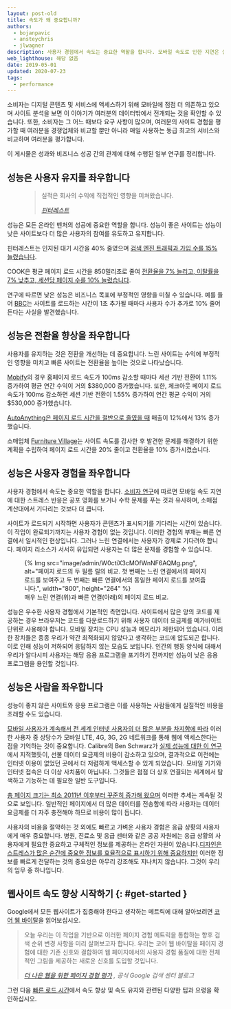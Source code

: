 ```yaml
---
layout: post-old
title: 속도가 왜 중요합니까?
authors:
  - bojanpavic
  - ansteychris
  - jlwagner
description: 사용자 경험에서 속도는 중요한 역할을 합니다. 모바일 속도로 인한 지연은 실망스러울 뿐만 아니라 비즈니스 결과에도 부정적인 영향을 미칠 수 있습니다.
web_lighthouse: 해당 없음
date: 2019-05-01
updated: 2020-07-23
tags:
  - performance
---
```


소비자는 디지털 콘텐츠 및 서비스에 액세스하기 위해 모바일에 점점 더 의존하고 있으며 사이트 분석을 보면 이 이야기가 여러분의 데이터밖에서 전개되는 것을 확인할 수 있습니다. 또한, 소비자는 그 어느 때보다 요구 사항이 많으며, 여러분의 사이트 경험을 평가할 때 여러분을 경쟁업체와 비교할 뿐만 아니라 매일 사용하는 동급 최고의 서비스와 비교하며 여러분을 평가합니다.

이 게시물은 성과와 비즈니스 성공 간의 관계에 대해 수행된 일부 연구를 정리합니다.

## 성능은 사용자 유지를 좌우합니다

<figure class="w-figure w-figure--inline-right">
  <blockquote>
    <p>실적은 회사의 수익에 직접적인 영향을 미쳐왔습니다.</p>
    <cite>
      <p data-md-type="paragraph"><a href="https://www.youtube.com/watch?v=Xryhxi45Q5M&amp;feature=youtu.be&amp;t=1366">핀터레스트</a></p>
    </cite>
  </blockquote></figure>

성능은 모든 온라인 벤처의 성공에 중요한 역할을 합니다. 성능이 좋은 사이트는 성능이 낮은 사이트보다 더 많은 사용자의 참여를 유도하고 유지합니다.

핀터레스트는 인지된 대기 시간을 40% 줄였으며 [검색 엔진 트래픽과 가입 수를 15% 늘렸습니다](https://medium.com/@Pinterest_Engineering/driving-user-growth-with-performance-improvements-cfc50dafadd7).

COOK은 평균 페이지 로드 시간을 850밀리초로 줄여 [전환율을 7% 늘리고, 이탈률을 7% 낮추고, 세션당 페이지 수를 10% 늘렸습니다](https://www.nccgroup.trust/globalassets/resources/uk/case-studies/web-performance/cook-case-study.pdf).

연구에 따르면 낮은 성능은 비즈니스 목표에 부정적인 영향을 미칠 수 있습니다. 예를 들어 [BBC](https://www.creativebloq.com/features/how-the-bbc-builds-websites-that-scale)는 사이트를 로드하는 시간이 1초 추가될 때마다 사용자 수가 추가로 10% 줄어든다는 사실을 발견했습니다.

## 성능은 전환율 향상을 좌우합니다

사용자를 유지하는 것은 전환을 개선하는 데 중요합니다. 느린 사이트는 수익에 부정적인 영향을 미치고 빠른 사이트는 전환율을 높이는 것으로 나타났습니다.

[Mobify](http://resources.mobify.com/2016-Q2-mobile-insights-benchmark-report.html)의 경우 홈페이지 로드 속도가 100ms 감소할 때마다 세션 기반 전환이 1.11% 증가하여 평균 연간 수익이 거의 $380,000 증가했습니다. 또한, 체크아웃 페이지 로드 속도가 100ms 감소하면 세션 기반 전환이 1.55% 증가하여 연간 평균 수익이 거의 $530,000 증가했습니다.

[AutoAnything은 페이지 로드 시간을 절반으로  줄였을 때](https://www.digitalcommerce360.com/2010/08/19/web-accelerator-revs-conversion-and-sales-autoanything/) 매출이 12%에서 13% 증가했습니다.

소매업체 [Furniture Village](https://www.thinkwithgoogle.com/intl/en-gb/success-stories/uk-success-stories/furniture-village-and-greenlight-slash-page-load-times-boosting-user-experience/)는 사이트 속도를 감사한 후 발견한 문제를 해결하기 위한 계획을 수립하여 페이지 로드 시간을 20% 줄이고 전환율을 10% 증가시켰습니다.

## 성능은 사용자 경험을 좌우합니다

사용자 경험에서 속도는 중요한 역할을 합니다. [소비자 연구](https://www.ericsson.com/en/press-releases/2016/2/streaming-delays-mentally-taxing-for-smartphone-users-ericsson-mobility-report)에 따르면 모바일 속도 지연에 대한 스트레스 반응은 공포 영화를 보거나 수학 문제를 푸는 것과 유사하며, 소매점 계산대에서 기다리는 것보다 더 큽니다.

사이트가 로드되기 시작하면 사용자가 콘텐츠가 표시되기를 기다리는 시간이 있습니다. 이 작업이 완료되기까지는 사용자 경험이 없는 것입니다. 이러한 경험의 부재는 빠른 연결에서 일시적인 현상입니다. 그러나 느린 연결에서는 사용자가 강제로 기다려야 합니다. 페이지 리소스가 서서히 유입되면 사용자는 더 많은 문제를 경험할 수 있습니다.

<figure class="w-figure">{% Img src="image/admin/W0ctiX3cMOfWnNF6AQMg.png", alt="페이지 로드의 두 필름 릴의 비교. 첫 번째는 느린 연결에서의 페이지 로드를 보여주고 두 번째는 빠른 연결에서의 동일한 페이지 로드를 보여줍니다.", width="800", height="264" %} <figcaption>매우 느린 연결(위)과 빠른 연결(아래)의 페이지 로드 비교.</figcaption></figure>

성능은 우수한 사용자 경험에서 기본적인 측면입니다. 사이트에서 많은 양의 코드를 제공하는 경우 브라우저는 코드를 다운로드하기 위해 사용자 데이터 요금제를 메가바이트 단위로 사용해야 합니다. 모바일 장치는 CPU 성능과 메모리가 제한되어 있습니다. 이러한 장치들은 종종 우리가 약간 최적화되지 않았다고 생각하는 코드에 압도되곤 합니다. 이로 인해 성능이 저하되어 응답하지 않는 모습도 보입니다. 인간의 행동 양식에 대해서 우리가 알다시피 사용자는 해당 응용 프로그램을 포기하기 전까지만 성능이 낮은 응용 프로그램을 용인할 것입니다.

## 성능은 사람을 좌우합니다

성능이 좋지 않은 사이트와 응용 프로그램은 이를 사용하는 사람들에게 실질적인 비용을 초래할 수도 있습니다.

[모바일 사용자가 계속해서 전 세계 인터넷 사용자의 더 많은 부분을 차지함에 따라](http://gs.statcounter.com/platform-market-share/desktop-mobile-tablet) 이러한 사용자 중 상당수가 모바일 LTE, 4G, 3G, 2G 네트워크를 통해 웹에 액세스한다는 점을 기억하는 것이 중요합니다. Calibre의 Ben Schwarz가 [실제 성능에 대한 이 연구](https://calibreapp.com/blog/beyond-the-bubble)에서 지적했듯이, 선불 데이터 요금제의 비용이 감소하고 있으며, 결과적으로 이전에는 인터넷 이용이 없었던 곳에서 더 저렴하게 액세스할 수 있게 되었습니다. 모바일 기기와 인터넷 접속은 더 이상 사치품이 아닙니다. 그것들은 점점 더 상호 연결되는 세계에서 탐색하고 기능하는 데 필요한 일반 도구입니다.

[총 페이지 크기는 최소 2011년 이후부터 꾸준히 증가해 왔으며](http://beta.httparchive.org/reports/state-of-the-web#bytesTotal) 이러한 추세는 계속될 것으로 보입니다. 일반적인 페이지에서 더 많은 데이터를 전송함에 따라 사용자는 데이터 요금제를 더 자주 충전해야 하므로 비용이 많이 듭니다.

사용자의 비용을 절약하는 것 외에도 빠르고 가벼운 사용자 경험은 응급 상황의 사용자에게 매우 중요합니다. 병원, 진료소 및 응급 센터와 같은 공공 자원에는 응급 상황의 사용자에게 필요한 중요하고 구체적인 정보를 제공하는 온라인 자원이 있습니다.[디자인은 스트레스가 많은 순간에 중요한 정보를 효율적으로 표시하기 위해 중요하지만](https://aneventapart.com/news/post/eric-meyer-designing-for-crisis) 이러한 정보를 빠르게 전달하는 것의 중요성은 아무리 강조해도 지나치지 않습니다. 그것이 우리의 임무 중 하나입니다.

## 웹사이트 속도 향상 시작하기 {: #get-started }

Google에서 모든 웹사이트가 집중해야 한다고 생각하는 메트릭에 대해 알아보려면 [코어 웹 바이탈](/vitals/#core-web-vitals)을 읽어보십시오.

<blockquote>
  <p>오늘 우리는 이 작업을 기반으로 이러한 페이지 경험 메트릭을 통합하는 향후 검색 순위 변경 사항을 미리 살펴보고자 합니다. 우리는 코어 웹 바이탈을 페이지 경험에 대한 기존 신호와 결합하여 웹 페이지에서의 사용자 경험 품질에 대한 전체적인 그림을 제공하는 새로운 신호를 도입할 것입니다.</p>
  <cite><a href="https://webmasters.googleblog.com/2020/05/evaluating-page-experience.html">더 나은 웹을 위한 페이지 경험 평가</a> , 공식 Google 검색 센터 블로그</cite>
</blockquote>

그런 다음 [빠른 로드 시간](/fast/)에서 속도 향상 및 속도 유지와 관련된 다양한 팁과 요령을 확인하십시오.
